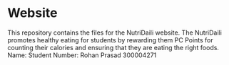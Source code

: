 # Website
This repository contains the files for the NutriDaili website.
The NutriDaili promotes healthy eating for students by rewarding them PC Points for counting their calories and ensuring that
they are eating the right foods.
Name:		Student Number:
Rohan Prasad	300004271
